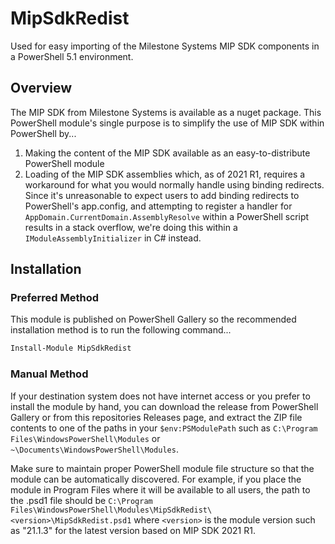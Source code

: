 # MipSdkRedist

Used for easy importing of the Milestone Systems MIP SDK components in a PowerShell 5.1 environment.

## Overview

The MIP SDK from Milestone Systems is available as a nuget package. This PowerShell module's single
purpose is to simplify the use of MIP SDK within PowerShell by...

1. Making the content of the MIP SDK available as an easy-to-distribute PowerShell module
2. Loading of the MIP SDK assemblies which, as of 2021 R1, requires a workaround for what you would normally handle using binding redirects. Since it's unreasonable to expect users to add binding redirects to PowerShell's app.config, and attempting to register a handler for `AppDomain.CurrentDomain.AssemblyResolve` within a PowerShell script results in a stack overflow, we're doing this within a `IModuleAssemblyInitializer` in C# instead.

## Installation

### Preferred Method

This module is published on PowerShell Gallery so the recommended installation method is to run the following command...

```powershell
Install-Module MipSdkRedist
```

### Manual Method

If your destination system does not have internet access or you prefer to install the module by hand, you can download the release from PowerShell Gallery or from this repositories Releases page, and extract the ZIP file contents to one of the paths in your `$env:PSModulePath` such as `C:\Program Files\WindowsPowerShell\Modules` or `~\Documents\WindowsPowerShell\Modules`.

Make sure to maintain proper PowerShell module file structure so that the module can be automatically discovered. For example, if you place the module in Program Files where it will be available to all users, the path to the .psd1 file should be `C:\Program Files\WindowsPowerShell\Modules\MipSdkRedist\<version>\MipSdkRedist.psd1` where `<version>` is the module version such as "21.1.3" for the latest version based on MIP SDK 2021 R1.
